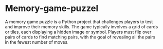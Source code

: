 # Memory-game-puzzel
A memory game puzzle is a Python project that challenges players to test and improve their memory skills. The game typically involves a grid of cards or tiles, each displaying a hidden image or symbol. Players must flip over pairs of cards to find matching pairs, with the goal of revealing all the pairs in the fewest number of moves.
